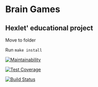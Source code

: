 # Brain Games
## Hexlet' educational project
Move to folder

Run `make install`

[![Maintainability](https://api.codeclimate.com/v1/badges/9c6e4a45028cd779d61f/maintainability)](https://codeclimate.com/github/CalledByThe4ire/project-lvl1-s412/maintainability)

[![Test Coverage](https://api.codeclimate.com/v1/badges/9c6e4a45028cd779d61f/test_coverage)](https://codeclimate.com/github/CalledByThe4ire/project-lvl1-s412/test_coverage)

[![Build Status](https://travis-ci.org/CalledByThe4ire/project-lvl1-s412.svg?branch=master)](https://travis-ci.org/CalledByThe4ire/project-lvl1-s412)


